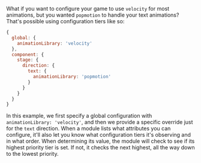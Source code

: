 What if you want to configure your game to use `velocity` for most animations, but you wanted `popmotion` to handle your text animations? That's possible using configuration tiers like so:

```js
{
  global: {
    animationLibrary: 'velocity'
  },
  component: {
    stage: {
      direction: {
        text: {
          animationLibrary: 'popmotion'
        }
      }
    }
  }
}
```

In this example, we first specify a global configuration with `animationLibrary: 'velocity'`, and then we provide a specific override just for the `text` direction. When a module lists what attributes you can configure, it'll also let you know what configuration tiers it's observing and in what order. When determining its value, the module will check to see if its highest priority tier is set. If not, it checks the next highest, all the way down to the lowest priority.
